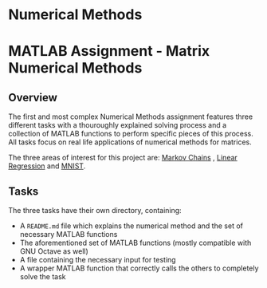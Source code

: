 # Numerical Methods
# MATLAB Assignment - Matrix Numerical Methods

## Overview

The first and most complex Numerical Methods assignment features three different tasks with a thouroughly explained 
solving process and a collection of MATLAB functions to perform specific pieces of this process. All tasks focus on real life
applications of numerical methods for matrices.

The three areas of interest for this project are: <a href = "https://en.wikipedia.org/wiki/Markov_chain">Markov Chains</a> , 
<a href = "https://en.wikipedia.org/wiki/Linear_regression">Linear Regression</a> and 
<a href = "https://en.wikipedia.org/wiki/MNIST_database">MNIST</a>.

## Tasks

The three tasks have their own directory, containing:

- A `README.md` file which explains the numerical method and the set of necessary MATLAB functions
- The aforementioned set of MATLAB functions (mostly compatible with GNU Octave as well)
- A file containing the necessary input for testing
- A wrapper MATLAB function that correctly calls the others to completely solve the task
